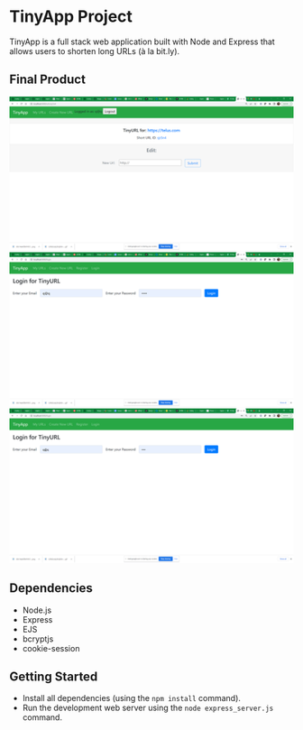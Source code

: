 # TinyApp Project

TinyApp is a full stack web application built with Node and Express that allows users to shorten long URLs (à la bit.ly).

## Final Product

!["New URL"](https://github.com/jordanj83/tinyapp-/blob/master/docs/Edit%20Page.PNG?raw=true)
!["Login Page"](https://github.com/jordanj83/tinyapp-/blob/master/docs/Login%20Page.PNG?raw=true)
!["Main Page"](https://github.com/jordanj83/tinyapp-/blob/master/docs/Main%20Page.PNG?raw=true)

## Dependencies

- Node.js
- Express
- EJS
- bcryptjs
- cookie-session

## Getting Started

- Install all dependencies (using the `npm install` command).
- Run the development web server using the `node express_server.js` command.




